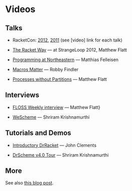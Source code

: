 Videos
======

Talks
------

 * RacketCon: [2012](http://con.racket-lang.org/), [2011](http://con.racket-lang.org/2011) 
   (see [video] link for each talk)

 * [The Racket Way](http://www.infoq.com/presentations/Racket) — at StrangeLoop 2012, Matthew Flatt

 * [Programming at Northeastern](http://www.savevid.com/video/matthias-felleisen-programming-at-northeastern-university.html)
   — Matthias Felleisen

 * [Macros Matter](http://www.mefeedia.com/video/26348171) — Robby Findler

 * [Processes without Partitions](http://www.researchchannel.org/prog/displayevent.aspx?rID=3892)
   — Matthew Flatt

Interviews
----------

 * [FLOSS Weekly interview](http://blog.racket-lang.org/2011/05/racket-on-floss-weekly.html)
   — Matthew Flatt}

 * [WeScheme](http://vidiowiki.com/watch/cydr9yk/) — Shriram Krishnamurthi

Tutorials and Demos
-------------------

 * [Introductory DrRacket](http://www.youtube.com/playlist?list=PLD0EB7BC8D7CF739A)
   — John Clements

 * [DrScheme v4.0 Tour](http://www.youtube.com/watch?v=vgQO_kHl39g&fmt=18)
   — Shriram Krishnamurthi

More
----

See also
[this blog post](http://blog.racket-lang.org/2010/01/scheme-videos-lectures-and-talks-thanks.html).

